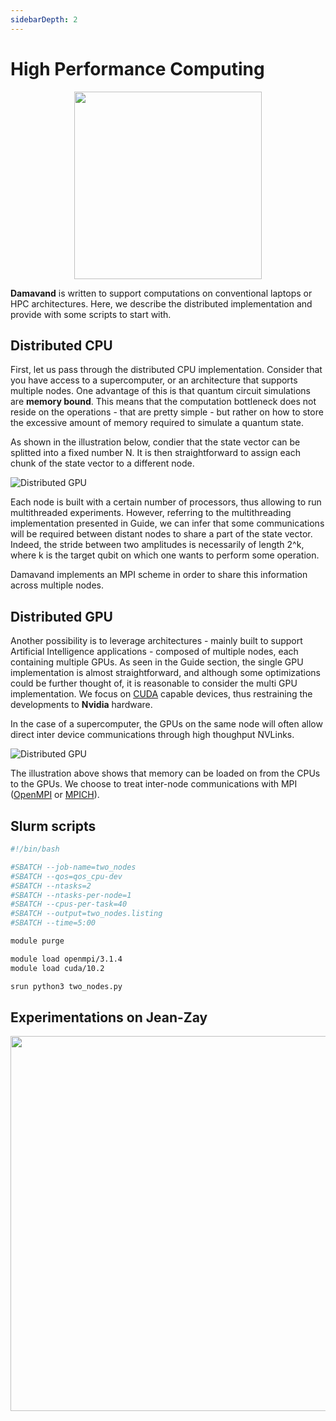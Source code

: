 ```yaml
---
sidebarDepth: 2
---
```


# High Performance Computing

<p align="center">
  <img src="/damavand/hpc_logo.png" width="300em" />
</p>

**Damavand** is written to support computations on conventional laptops or HPC architectures.
Here, we describe the distributed implementation and provide with some scripts to start with.


## Distributed CPU

First, let us pass through the distributed CPU implementation. Consider that you have access to a supercomputer, or an
architecture that supports multiple nodes. One advantage of this is that quantum circuit simulations are **memory
bound**. This means that the computation bottleneck does not reside on the operations - that are pretty simple - but
rather on how to store the excessive amount of memory required to simulate a quantum state.

As shown in the illustration below, condier that the state vector can be splitted into a fixed number N. It is then
straightforward to assign each chunk of the state vector to a different node.

![Distributed GPU](/damavand/damavand_cpu_distributed.png)

Each node is built with a certain number of processors, thus allowing to run multithreaded experiments. However,
referring to the multithreading implementation presented in Guide, we can infer that some communications will be
required between distant nodes to share a part of the state vector. Indeed, the stride between two amplitudes is
necessarily of length 2^k, where k is the target qubit on which one wants to perform some operation.

Damavand implements an MPI scheme in order to share this information across multiple nodes.

## Distributed GPU

Another possibility is to leverage architectures - mainly built to support Artificial Intelligence applications -
composed of multiple nodes, each containing multiple GPUs. As seen in the Guide section, the single GPU implementation
is almost straightforward, and although some optimizations could be further thought of, it is reasonable to consider the
multi GPU implementation. We focus on [CUDA](https://developer.nvidia.com/cuda-zone) capable devices, thus restraining
the developments to **Nvidia** hardware.

In the case of a supercomputer, the GPUs on the same node will often allow direct inter device communications through
high thoughput NVLinks.

![Distributed GPU](/damavand/damavand_gpu_distributed.png)

The illustration above shows that memory can be loaded on from the CPUs to the GPUs. We choose to treat inter-node
communications with MPI ([OpenMPI](https://www.open-mpi.org/) or [MPICH](https://www.mpich.org/)).

## Slurm scripts

```bash
#!/bin/bash

#SBATCH --job-name=two_nodes
#SBATCH --qos=qos_cpu-dev
#SBATCH --ntasks=2
#SBATCH --ntasks-per-node=1
#SBATCH --cpus-per-task=40
#SBATCH --output=two_nodes.listing
#SBATCH --time=5:00

module purge

module load openmpi/3.1.4
module load cuda/10.2

srun python3 two_nodes.py
```
## Experimentations on Jean-Zay

<p align="center">
  <img src="/damavand/jean-zay.jpg" width="600em" />
</p>
